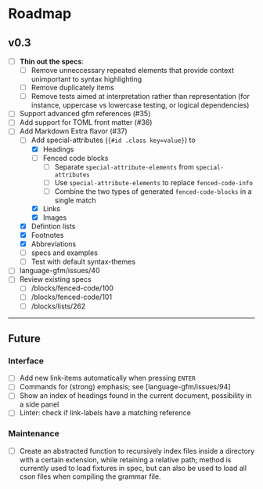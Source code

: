 # Roadmap

## v0.3

- [ ] **Thin out the specs**:
  - [ ] Remove unneccessary repeated elements that provide context unimportant to syntax highlighting
  - [ ] Remove duplicately items
  - [ ] Remove tests aimed at interpretation rather than representation (for instance, uppercase vs lowercase testing, or logical dependencies)
- [ ] Support advanced gfm references (#35)
- [ ] Add support for TOML front matter (#36)
- [ ] Add Markdown Extra flavor (#37)
  - [ ] Add special-attributes (`{#id .class key=value}`) to
    - [x] Headings
    - [ ] Fenced code blocks
      - [ ] Separate `special-attribute-elements` from `special-attributes`
      - [ ] Use `special-attribute-elements` to replace `fenced-code-info`
      - [ ] Combine the two types of generated `fenced-code-blocks` in a single match
    - [x] Links
    - [x] Images
  - [x] Defintion lists
  - [x] Footnotes
  - [x] Abbreviations
  - [ ] specs and examples
  - [ ] Test with default syntax-themes
- [ ] language-gfm/issues/40
- [ ] Review existing specs
  - [ ] /blocks/fenced-code/100
  - [ ] /blocks/fenced-code/101
  - [ ] /blocks/lists/262

---

## Future

### Interface

- [ ] Add new link-items automatically when pressing `ENTER`
- [ ] Commands for (strong) emphasis; see [language-gfm/issues/94]
- [ ] Show an index of headings found in the current document, possibility in a side panel
- [ ] Linter: check if link-labels have a matching reference

### Maintenance

- [ ] Create an abstracted function to recursively index files inside a directory with a certain extension, while retaining a relative path; method is currently used to load fixtures in spec, but can also be used to load all cson files when compiling the grammar file.
